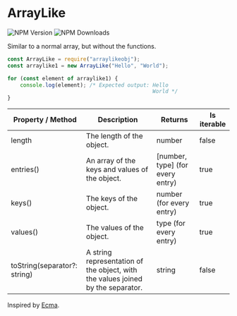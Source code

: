 # ArrayLike

![NPM Version](https://img.shields.io/npm/v/arraylikeobj.svg?maxAge=3600) ![NPM Downloads](https://img.shields.io/npm/dt/arraylikeobj.svg?maxAge=3600)

Similar to a normal array, but without the functions.

```js
const ArrayLike = require("arraylikeobj");
const arraylike1 = new ArrayLike("Hello", "World");

for (const element of arraylike1) {
    console.log(element); /* Expected output: Hello
                                              World */
}
```

Property / Method | Description | Returns | Is iterable
------------------|-------------|---------|------------
length | The length of the object. | number | false
entries() | An array of the keys and values of the object. | \[number, type] (for every entry) | true
keys() | The keys of the object. | number (for every entry) | true
values() | The values of the object. | type (for every entry) | true
toString(separator?: string) | A string representation of the object, with the values joined by the separator. | string | false

Inspired by [Ecma](https://www.ecma-international.org).
